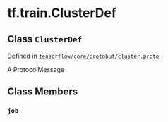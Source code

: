 <div itemscope itemtype="http://developers.google.com/ReferenceObject">
<meta itemprop="name" content="tf.train.ClusterDef" />
<meta itemprop="path" content="Stable" />
<meta itemprop="property" content="job"/>
</div>

# tf.train.ClusterDef

## Class `ClusterDef`





Defined in [`tensorflow/core/protobuf/cluster.proto`](/code/stable/tensorflow/core/protobuf/cluster.proto).

A ProtocolMessage

## Class Members

<h3 id="job"><code>job</code></h3>


